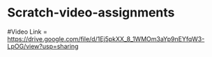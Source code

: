# Scratch-video-assignments

#Video Link = https://drive.google.com/file/d/1Ej5pkXX_8_1WMOm3aYp9nEYfqW3-LpOG/view?usp=sharing
